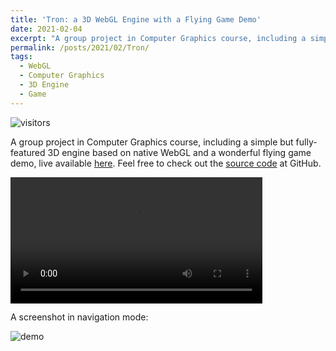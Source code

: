 ```yaml
---
title: 'Tron: a 3D WebGL Engine with a Flying Game Demo'
date: 2021-02-04
excerpt: "A group project in Computer Graphics course, including a simple but fully-featured 3D engine based on native WebGL and a wonderful flying game demo.<br/><img style='padding-top: 10px; width: 80%' src='/images/Tron_demo.png'>"
permalink: /posts/2021/02/Tron/
tags:
  - WebGL
  - Computer Graphics
  - 3D Engine
  - Game
---
```


![visitors](https://visitor-badge.laobi.icu/badge?page_id=ShawHaines.Tron)

A group project in Computer Graphics course, including a simple but fully-featured 3D engine based on native WebGL and a wonderful flying game demo, live available [here](http://code.vtu.life/Tron). Feel free to check out the [source code](https://github.com/ShawHaines/Tron) at GitHub.

<video controls="" autoplay="" name="media" style="width: 80%"><source src="/files/Tron_overview.mp4" type="video/mp4"></video>

A screenshot in navigation mode:

![demo](/images/Tron_demo.png)
